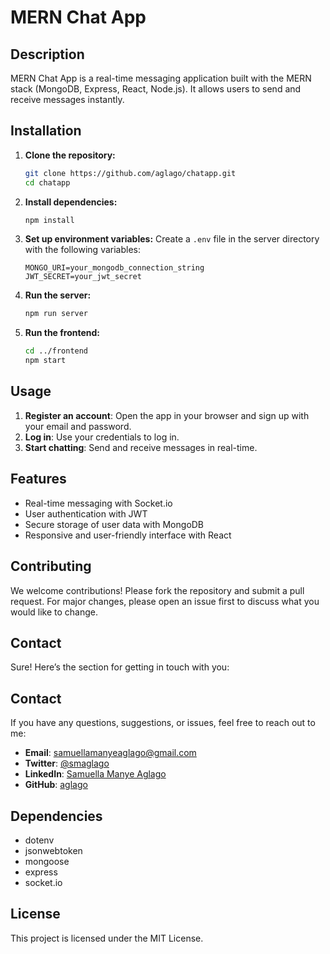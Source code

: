 # MERN Chat App

## Description
MERN Chat App is a real-time messaging application built with the MERN stack (MongoDB, Express, React, Node.js). It allows users to send and receive messages instantly.

## Installation

1. **Clone the repository:**
   ```bash
   git clone https://github.com/aglago/chatapp.git
   cd chatapp
   ```

2. **Install dependencies:**
   ```bash
   npm install
   ```

3. **Set up environment variables:**
   Create a `.env` file in the server directory with the following variables:
   ```
   MONGO_URI=your_mongodb_connection_string
   JWT_SECRET=your_jwt_secret
   ```

5. **Run the server:**
   ```bash
   npm run server
   ```

6. **Run the frontend:**
   ```bash
   cd ../frontend
   npm start
   ```

## Usage

1. **Register an account**: Open the app in your browser and sign up with your email and password.
2. **Log in**: Use your credentials to log in.
3. **Start chatting**: Send and receive messages in real-time.

## Features

- Real-time messaging with Socket.io
- User authentication with JWT
- Secure storage of user data with MongoDB
- Responsive and user-friendly interface with React

## Contributing

We welcome contributions! Please fork the repository and submit a pull request. For major changes, please open an issue first to discuss what you would like to change.

## Contact

Sure! Here’s the section for getting in touch with you:

## Contact

If you have any questions, suggestions, or issues, feel free to reach out to me:

- **Email**: samuellamanyeaglago@gmail.com
- **Twitter**: [@smaglago](https://x.com/smaglago)
- **LinkedIn**: [Samuella Manye Aglago](https://linkedin.com/in/aglago)
- **GitHub**: [aglago](https://github.com/aglago)

## Dependencies

- dotenv
- jsonwebtoken
- mongoose
- express
- socket.io

## License

This project is licensed under the MIT License.
